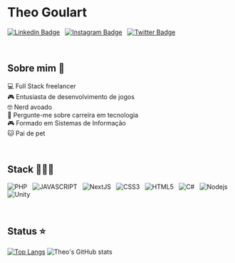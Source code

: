 # Theo Goulart

[![Linkedin Badge](https://img.shields.io/badge/Linkedin-323330?style=for-the-badge&logo=linkedin&logoColor=0A66C2)](https://www.linkedin.com/in/theogoulart/) &nbsp;
[![Instagram Badge](https://img.shields.io/badge/Instagram-323330?style=for-the-badge&logo=instagram&logoColor=E4405F)](https://www.instagram.com/_theogoulart/) &nbsp;
[![Twitter Badge](https://img.shields.io/badge/twitter-323330?style=for-the-badge&logo=twitter&logoColor=1DA1F2)](https://twitter.com/ataquedodev)

<br>

## Sobre mim 🎯

💻 Full Stack freelancer<br>
🎮 Entusiasta de desenvolvimento de jogos<br>
🤓 Nerd avoado<br>
💬 Pergunte-me sobre carreira em tecnologia<br>
🎮 Formado em Sistemas de Informação<br>
🐱 Pai de pet

<br>

## Stack 👩🏻‍💻
![PHP](https://img.shields.io/badge/PHP-20232A?style=flat&logo=php&logoColor=777BB4) &nbsp;
![JAVASCRIPT](https://img.shields.io/badge/JavaScript-323330?flat&logo=javascript&logoColor=F7DF1E) &nbsp;
![NextJS](https://img.shields.io/badge/NextJs-black?style=flat&logo=next.js) &nbsp;
![CSS3](https://img.shields.io/badge/CSS3-1572B6?style=flat&logo=css3&logoColor=white) &nbsp;
![HTML5](https://img.shields.io/badge/HTML5-E34F26?style=flat&logo=html5&logoColor=white) &nbsp;
![C#](https://img.shields.io/badge/c%23-%23239120.svg?style=flat&logo=c-sharp&logoColor=white) &nbsp;
![Nodejs](https://img.shields.io/badge/-Nodejs-black?style=flat&logo=Node.js) &nbsp;
![Unity](https://img.shields.io/badge/Unity-black?style=flat&logo=unity)

<br>

## Status ⭐
[![Top Langs](https://github-readme-stats.vercel.app/api/top-langs/?username=theogoulart&layout=compact&theme=tokyonight)](https://github.com/anuraghazra/github-readme-stats)
![Theo's GitHub stats](https://github-readme-stats.vercel.app/api?username=theogoulart&line_height=20&show_icons=true&theme=tokyonight) &nbsp;


<!--
**theogoulart/theogoulart** is a ✨ _special_ ✨ repository because its `README.md` (this file) appears on your GitHub profile.

Here are some ideas to get you started:

- 🔭 I’m currently working on ...
- 🌱 I’m currently learning ...
- 👯 I’m looking to collaborate on ...
- 🤔 I’m looking for help with ...
- 💬 Ask me about ...
- 📫 How to reach me: ...
- 😄 Pronouns: ...
- ⚡ Fun fact: ...
-->
